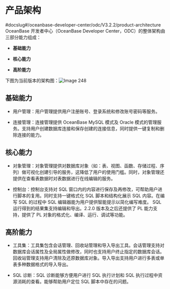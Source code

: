 产品架构 
=========================
#docslug#/oceanbase-developer-center/odc/V3.2.2/product-architecture
OceanBase 开发者中心（OceanBase Developer Center，ODC）的整体架构由三部分能力组成：

* **基础能力**

  

* **核心能力**

  

* **高阶能力**

  




下图为当前版本的架构图：![Image 248](https://help-static-aliyun-doc.aliyuncs.com/assets/img/zh-CN/5165754161/p244171.png)

基础能力 
-------------

* 用户管理：用户管理提供用户注册账号、登录系统和修改账号密码等服务。

  

* 连接管理：连接管理提供 OceanBase MySQL 模式及 Oracle 模式的管理服务。支持用户创建数据库连接和保存创建的连接信息，同时提供一键复制和删除连接的能力。

  




核心能力 
-------------

* 对象管理：对象管理提供对数据库对象（如：表、视图、函数、存储过程、序列）做可视化创建引导的服务，这降低了用户的使用门槛。同时，对象管理还提供在查看表数据时对表数据进行在线编辑的服务。

  

* 控制台：控制台支持对 SQL 窗口内的内容进行保存及再修改，可帮助用户进行脚本的复用。同时支持一键格式化 SQL 脚本和结构化展示 SQL 内容。在编写 SQL 的过程中 SQL 编辑器能为用户提供智能提示以简化编写难度。 SQL 运行得到的结果集支持编辑和导出。2.2.0 版本及之后还提供了 PL 能力支持，提供了 PL 对象的格式化、编译、运行、调试等功能。

  




高阶能力 
-------------

* 工具集：工具集包含会话管理、回收站管理和导入导出工具。会话管理支持对数据库会话属性及全局属性做修改，同时也支持用户终止指定的数据库会话。回收站管理支持用户清除及还原数据库对象。导入导出支持用户进行多表或单表多种数据格式的导入导出。

  

* SQL 诊断：SQL 诊断能够方便用户进行 SQL 执行计划和 SQL 执行过程中资源消耗的查看。能够帮助用户定位 SQL 脚本中存在的问题。

  




